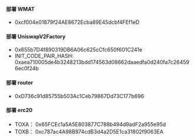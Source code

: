 #### 部署 WMAT

- 0xcf004e01879f24AE8672Ecba89E45dcbf4FEf1eD

#### 部署 UniswapV2Factory

- 0x655b7D4f890319DB6A06c625cCfc650f601C241e
- INIT_CODE_PAIR_HASH:  0xaea710005de4b3248213bdd174563d08662daaedfa0d240fa7c264596ec0f24b

#### 部署 router

- 0xD736c91d85755b503Ac1Ceb79867Dd73C177b696

#### 部署 erc20

- TOXA： 0x65FCEc1a5A5E803877C788b494d9adF2a955e95d
- TOXB： 0xc787ac4A98B974cdB3d4a2D5E1ca31802f9063EA